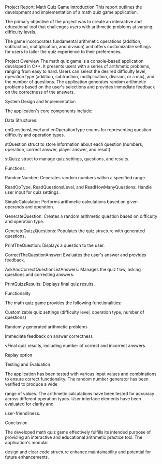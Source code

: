 Project Report: Math Quiz Game
Introduction
This report outlines the development and implementation of a math quiz game application.



 The primary objective of the project was to create an interactive and educational tool that challenges users with arithmetic problems at varying difficulty levels. 



The game incorporates fundamental arithmetic operations (addition, subtraction, multiplication, and division) and offers customizable settings for users to tailor the quiz experience to their preferences.




Project Overview
The math quiz game is a console-based application developed in C++. It presents users with a series of arithmetic problems, ranging from easy to hard. Users can select the desired difficulty level, operation type (addition, subtraction, multiplication, division, or a mix), and the number of questions. The application generates random arithmetic problems based on the user's selections and provides immediate feedback on the correctness of the answers.



System Design and Implementation


The application's core components include:



Data Structures:


enQuestionsLevel and enOperationType enums for representing question difficulty and operation types.


stQuestion struct to store information about each question (numbers, operation, correct answer, player answer, and result).



stQuizz struct to manage quiz settings, questions, and results.


Functions:


RandomNumber: Generates random numbers within a specified range.



ReadOpType, ReadQuestionsLevel, and ReadHowManyQuestions: Handle user input for quiz settings.



SimpleCalculator: Performs arithmetic calculations based on given operands and operation.






GenerateQuestion: Creates a random arithmetic question based on difficulty and operation type.




GenerateQuizzQuestions: Populates the quiz structure with generated questions.




PrintTheQuestion: Displays a question to the user.




CorrectTheQuestionAnswer: Evaluates the user's answer and provides feedback.




AskAndCorrectQuestionListAnswers: Manages the quiz flow, asking questions and correcting answers.




PrintQuizzResults: Displays final quiz results.




Functionality




The math quiz game provides the following functionalities:









Customizable quiz settings (difficulty level, operation type, number of questions)




Randomly generated arithmetic problems




Immediate feedback on answer correctness




vFinal quiz results, including number of correct and incorrect answers




Replay option




Testing and Evaluation




The application has been tested with various input values and combinations to ensure correct functionality. The random number generator has been verified to produce a wide 



range of values. The arithmetic calculations have been tested for accuracy across different operation types. User interface elements have been evaluated for clarity and 



user-friendliness.









Conclusion




The developed math quiz game effectively fulfills its intended purpose of providing an interactive and educational arithmetic practice tool. The application's modular 



design and clear code structure enhance maintainability and potential for future enhancements.




